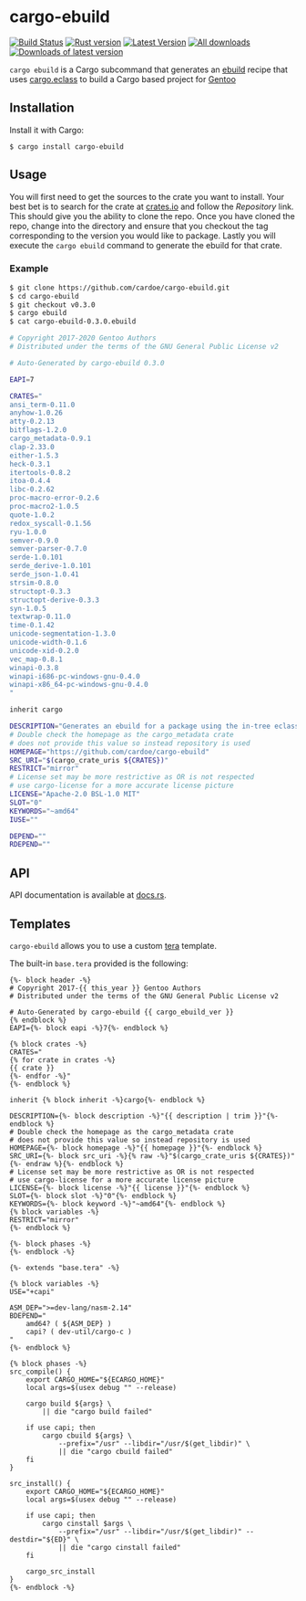 # cargo-ebuild

[![Build Status](https://github.com/gentoo/cargo-ebuild/actions/workflows/rust.yml/badge.svg)](https://github.com/gentoo/cargo-ebuild/actions)
[![Rust version]( https://img.shields.io/badge/rust-1.26-blue.svg)]()
[![Latest Version](https://img.shields.io/crates/v/cargo-ebuild.svg)](https://crates.io/crates/cargo-ebuild)
[![All downloads](https://img.shields.io/crates/d/cargo-ebuild.svg)](https://crates.io/crates/cargo-ebuild)
[![Downloads of latest version](https://img.shields.io/crates/dv/cargo-ebuild.svg)](https://crates.io/crates/cargo-ebuild)

`cargo ebuild` is a Cargo subcommand that generates an
[ebuild](https://wiki.gentoo.org/wiki/Ebuild) recipe that uses
[cargo.eclass](https://gitweb.gentoo.org/repo/gentoo.git/tree/eclass/cargo.eclass)
to build a Cargo based project for [Gentoo](https://gentoo.org/)

## Installation

Install it with Cargo:

```
$ cargo install cargo-ebuild
```

## Usage

You will first need to get the sources to the crate you want to install.
Your best bet is to search for the crate at [crates.io](https://crates.io)
and follow the *Repository* link. This should give you the ability to clone
the repo. Once you have cloned the repo, change into the directory and
ensure that you checkout the tag corresponding to the version you would like
to package. Lastly you will execute the `cargo ebuild` command to generate the
ebuild for that crate.

### Example

```bash
$ git clone https://github.com/cardoe/cargo-ebuild.git
$ cd cargo-ebuild
$ git checkout v0.3.0
$ cargo ebuild
$ cat cargo-ebuild-0.3.0.ebuild
```

```ebuild
# Copyright 2017-2020 Gentoo Authors
# Distributed under the terms of the GNU General Public License v2

# Auto-Generated by cargo-ebuild 0.3.0

EAPI=7

CRATES="
ansi_term-0.11.0
anyhow-1.0.26
atty-0.2.13
bitflags-1.2.0
cargo_metadata-0.9.1
clap-2.33.0
either-1.5.3
heck-0.3.1
itertools-0.8.2
itoa-0.4.4
libc-0.2.62
proc-macro-error-0.2.6
proc-macro2-1.0.5
quote-1.0.2
redox_syscall-0.1.56
ryu-1.0.0
semver-0.9.0
semver-parser-0.7.0
serde-1.0.101
serde_derive-1.0.101
serde_json-1.0.41
strsim-0.8.0
structopt-0.3.3
structopt-derive-0.3.3
syn-1.0.5
textwrap-0.11.0
time-0.1.42
unicode-segmentation-1.3.0
unicode-width-0.1.6
unicode-xid-0.2.0
vec_map-0.8.1
winapi-0.3.8
winapi-i686-pc-windows-gnu-0.4.0
winapi-x86_64-pc-windows-gnu-0.4.0
"

inherit cargo

DESCRIPTION="Generates an ebuild for a package using the in-tree eclasses."
# Double check the homepage as the cargo_metadata crate
# does not provide this value so instead repository is used
HOMEPAGE="https://github.com/cardoe/cargo-ebuild"
SRC_URI="$(cargo_crate_uris ${CRATES})"
RESTRICT="mirror"
# License set may be more restrictive as OR is not respected
# use cargo-license for a more accurate license picture
LICENSE="Apache-2.0 BSL-1.0 MIT"
SLOT="0"
KEYWORDS="~amd64"
IUSE=""

DEPEND=""
RDEPEND=""
```

## API

API documentation is available at [docs.rs](https://docs.rs/cargo-ebuild/).

## Templates

`cargo-ebuild` allows you to use a custom [tera](https://crates.io/crates/tera) template.

The built-in `base.tera` provided is the following:

``` tera
{%- block header -%}
# Copyright 2017-{{ this_year }} Gentoo Authors
# Distributed under the terms of the GNU General Public License v2

# Auto-Generated by cargo-ebuild {{ cargo_ebuild_ver }}
{% endblock %}
EAPI={%- block eapi -%}7{%- endblock %}

{% block crates -%}
CRATES="
{% for crate in crates -%}
{{ crate }}
{%- endfor -%}"
{%- endblock %}

inherit {% block inherit -%}cargo{%- endblock %}

DESCRIPTION={%- block description -%}"{{ description | trim }}"{%- endblock %}
# Double check the homepage as the cargo_metadata crate
# does not provide this value so instead repository is used
HOMEPAGE={%- block homepage -%}"{{ homepage }}"{%- endblock %}
SRC_URI={%- block src_uri -%}{% raw -%}"$(cargo_crate_uris ${CRATES})"{%- endraw %}{%- endblock %}
# License set may be more restrictive as OR is not respected
# use cargo-license for a more accurate license picture
LICENSE={%- block license -%}"{{ license }}"{%- endblock %}
SLOT={%- block slot -%}"0"{%- endblock %}
KEYWORDS={%- block keyword -%}"~amd64"{%- endblock %}
{% block variables -%}
RESTRICT="mirror"
{%- endblock %}

{%- block phases -%}
{%- endblock -%}
```

``` tera
{%- extends "base.tera" -%}

{% block variables -%}
USE="+capi"

ASM_DEP=">=dev-lang/nasm-2.14"
BDEPEND="
	amd64? ( ${ASM_DEP} )
	capi? ( dev-util/cargo-c )
"
{%- endblock %}

{% block phases -%}
src_compile() {
	export CARGO_HOME="${ECARGO_HOME}"
	local args=$(usex debug "" --release)

	cargo build ${args} \
		|| die "cargo build failed"

	if use capi; then
		cargo cbuild ${args} \
			--prefix="/usr" --libdir="/usr/$(get_libdir)" \
			|| die "cargo cbuild failed"
	fi
}

src_install() {
	export CARGO_HOME="${ECARGO_HOME}"
	local args=$(usex debug "" --release)

	if use capi; then
		cargo cinstall $args \
			--prefix="/usr" --libdir="/usr/$(get_libdir)" --destdir="${ED}" \
			|| die "cargo cinstall failed"
	fi

	cargo_src_install
}
{%- endblock -%}
```
